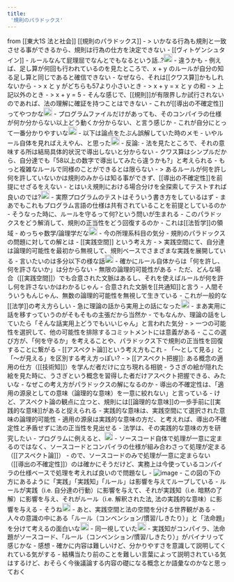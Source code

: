 ```yaml
---
title:
 '規則のパラドックス'
---
```


from [[東大1S 法と社会]]
[[規則のパラドックス]]
    - > いかなる行為も規則と一致させる事ができるから、規則は行為の仕方を決定できない - [[ヴィトゲンシュタイン]]
        - ルールなんて屁理屈でなんとでもなるという話..?<img src='https://scrapbox.io/api/pages/blu3mo-public/blu3mo/icon' alt='blu3mo.icon' height="19.5"/>
            - 違うかも
        - 例えば、足し算が何回も行われているのを見たところで、x + y のルールが自分の知る足し算と同じであると確信できない
            - なぜなら、それは[[クワス算]]かもしれないから
                - > x と y がどちらも57より小さいとき
                    - > x + y = x と y の和
                - > 上記以外のとき
                    - > x + y = 5
        - そんな感じで、[[規則]]が有限界しか試行されないのであれば、法の理解に確証を持つことはできない
            - これが[[導出の不確定性]]ってやつかな<img src='https://scrapbox.io/api/pages/blu3mo-public/blu3mo/icon' alt='blu3mo.icon' height="19.5"/>
        - プログラムファイルだけがあっても、そのコンパイラの仕様が何か分からない以上どう動くか分からない、と言う感じか
            - これが自分にとって一番分かりやすいな<img src='https://scrapbox.io/api/pages/blu3mo-public/blu3mo/icon' alt='blu3mo.icon' height="19.5"/>
        - 以下は論点をたぶん誤解していた時のメモ
            - いやルール自体を見ればええやん、と思った<img src='https://scrapbox.io/api/pages/blu3mo-public/blu3mo/icon' alt='blu3mo.icon' height="19.5"/>
                - 反論:
                    - 法を見たところで、それの意味する所は結局具体的状況で導出しないと分からない
                    - クワス算はシンプルだから、自分達でも「58以上の数字で導出してみたら違うかも?」と考えられる
                    - もっと複雑なルールで同様のことができるとは限らない
                    - > あるルールが何を許し何を許していないかは規則のみからは知る事ができず、[[導出の不確定性]]を前提にせざるをえない
                - とはいえ規則における場合分けを全探索してテストすれば良いのでは?<img src='https://scrapbox.io/api/pages/blu3mo-public/blu3mo/icon' alt='blu3mo.icon' height="19.5"/>
                    - 実際プログラムのテストはそういう書き方をしているはず
                    - まあでもこれもプログラム言語の仕様は共有されていることを前提としているのか
        - そうなった時に、ルールを守るって何?という問いが生まれる
        - このパラドックスをどう解消して、規則の正当性をどう回復するのか
            - これは[[法哲学]]の領域
        - めっちゃ数学/論理学だな<img src='https://scrapbox.io/api/pages/blu3mo-public/blu3mo/icon' alt='blu3mo.icon' height="19.5"/>
            - 今の所理系科目の気分
    - 規則のパラドックスの問題に対しての解とは
        - [[実践空間]] という考え方
            - > 実践空間にて、自分達は論理的可能性を最初から無視して、規則ベースでさまざまな実践を展開している
                - 言いたいのは多分以下の様な話<img src='https://scrapbox.io/api/pages/blu3mo-public/blu3mo/icon' alt='blu3mo.icon' height="19.5"/>
                    - 確かにルール自体からは「何を許し、何を許さないか」は分からない
                        - 無限の論理的可能性がある
                    - ただ、どんな場合（[[実践空間]]）でも合意された文脈はあるし、それを使えばルールが何を許し何を許さないかはわかるじゃん
                        - 合意された文脈を[[共通知]]と言う
                    - 人間そういうもんじゃん、無数の論理的可能性を無視して生きている
                    - これが一般的な[[法学]]の考え方らしい
                - 急に理論の話から実用上の話になった<img src='https://scrapbox.io/api/pages/blu3mo-public/blu3mo/icon' alt='blu3mo.icon' height="19.5"/>
                    - まあ実用に話を移すっていうのがそもそもの主張だから当然か
                    - でもなんか、理論の話をしていたら「そんな話実用上どうでもいいじゃん」と言われた気分
            - >  一つの可能性を選択して、他の可能性を排除するコミットメントには意義がある
                - ここの選び方が、「何を守るか」を考えることや、パラドックス下で規則の正当性を回復することに繋がる
                - [[アスペクト論]]という考え方もこれ
                    - 「〜として見る」と「〜が見える」を区別する考え方っぽい?
                    - > [[アスペクト把握]]: ある概念の適用の仕方（[[技術知]]）を学んだ者だけに立ち現れる相貌
                        - うさぎの絵が隠れた絵を見た時に、うさぎという概念を習得した者だけアスペクト把握できる、みたいな
        - なぜこの考え方がパラドックスの解になるのか
            - 導出の不確定性は、「適用の源泉としての意味（論理的な意味）を一意に絞れない」と言っている
            - けど、アスペクト論の観点に立つと、規則には[[論理的な意味]]の一歩手前に[[実践的な意味]]があると捉えられる
                - 実践的な意味は、実践空間にて選択された意味の論理的可能性
            - 適用の源泉は実践的な意味の方だ、と考えれば、導出の不確定性と矛盾せずに法の正当性を見出せる
                - 法学は、その実践的な意味の方を研究したい
        - プログラムに例えると、<img src='https://scrapbox.io/api/pages/blu3mo-public/blu3mo/icon' alt='blu3mo.icon' height="19.5"/>
            - ソースコード自体で処理が一意に定まるのではなく、ソースコードとコンパイラの仕様が組み合わさって処理が定まる（[[アスペクト論]]）
            - ので、ソースコードのみで処理が一意に定まらない（[[導出の不確定性]]）のは確かにそうだけど、実務上は今使っているコンパイラの仕様ベースで処理を考えれば良いので問題なし
        - ![image](https://gyazo.com/e488691c92d6663f98061a13a634cc36/thumb/1000)
            - この図の下の方にあるように「実践」「実践知」「ルール」は影響を与えてループしている
                - ルールが実践（i.e. 自分達の行動）に影響を与えて、それが実践知（i.e. 暗黙の了解）に影響を与え、それがルール（i.e. 解釈された法, 法の実践的な意味）に影響を与える
                    - そうね<img src='https://scrapbox.io/api/pages/blu3mo-public/blu3mo/icon' alt='blu3mo.icon' height="19.5"/>
            - あと、実践空間と法の空間を分ける世界観がある
                - 人々の意識の中にある「ルール（コンベンション/慣習/しきたり）」と「法命題」を分けて考えるの面白いな<img src='https://scrapbox.io/api/pages/blu3mo-public/blu3mo/icon' alt='blu3mo.icon' height="19.5"/>
                    - 同一視していた<img src='https://scrapbox.io/api/pages/blu3mo-public/blu3mo/icon' alt='blu3mo.icon' height="19.5"/>
                - 実践知がコンパイラ、法命題がソースコード、「ルール（コンベンション/慣習/しきたり）」がバイナリって感じかな
        - 感想
            - 確かに内容は難しいけど、分かりやすさを意識して説明してくれている気がする
            - 結構当たり前のことを難しい言葉によって説明されている気はするけど、おそらく今後議論する内容の礎になる概念とか語彙なのかなと思っておく